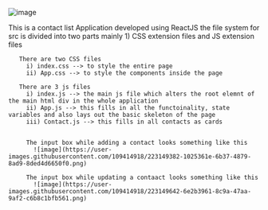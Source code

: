 ![image](https://user-images.githubusercontent.com/109414918/223144861-7f391247-2d0d-4473-9211-66f8312079b5.png)


This is a contact list Application developed using ReactJS
  the file system for src is divided into two parts mainly
       1) CSS extension files and JS extension files

       There are two CSS files
         i) index.css --> to style the entire page
         ii) App.css --> to style the components inside the page
         
       There are 3 js files 
         i) index.js --> the main js file which alters the root elemnt of the main html div in the whole application
         ii) App.js --> this fills in all the functoinality, state variables and also lays out the basic skeleton of the page
         iii) Contact.js --> this fills in all contacts as cards
         
         
         The input box while adding a contact looks something like this 
           ![image](https://user-images.githubusercontent.com/109414918/223149382-1025361e-6b37-4879-8ad9-8ded4d6650f0.png)

         The input box while updating a contaact looks something like this
           ![image](https://user-images.githubusercontent.com/109414918/223149642-6e2b3961-8c9a-47aa-9af2-c6b8c1bfb561.png)


         
         
